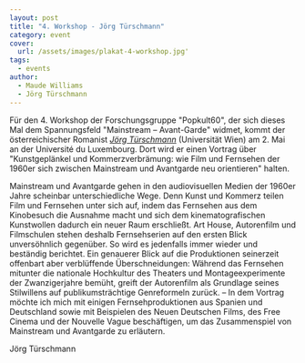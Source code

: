 ```yaml
---
layout: post
title: "4. Workshop - Jörg Türschmann"
category: event
cover:
  url: /assets/images/plakat-4-workshop.jpg'
tags:
  - events
author:
  - Maude Williams
  - Jörg Türschmann
---
```

Für den 4. Workshop der Forschungsgruppe "Popkult60", der sich dieses Mal dem Spannungsfeld "Mainstream – Avant-Garde" widmet, kommt der österreichischer Romanist [*Jörg Türschmann*](https://homepage.univie.ac.at/joerg.tuerschmann/php/wordpress/) (Universität Wien) am 2. Mai an der Université du Luxembourg. Dort wird er einen Vortrag über "Kunstgeplänkel und Kommerzverbrämung: wie Film und Fernsehen der 1960er sich zwischen Mainstream und Avantgarde neu orientieren" halten.

<!-- more -->

Mainstream und Avantgarde gehen in den audiovisuellen Medien der 1960er Jahre scheinbar unterschiedliche Wege. Denn Kunst und Kommerz teilen Film und Fernsehen unter sich auf, indem das Fernsehen aus dem Kinobesuch die Ausnahme macht und sich dem kinematografischen Kunstwollen dadurch ein neuer Raum erschließt. Art House, Autorenfilm und Filmschulen stehen deshalb Fernsehserien auf den ersten Blick unversöhnlich gegenüber. So wird es jedenfalls immer wieder und beständig berichtet. Ein genauerer Blick auf die Produktionen seinerzeit offenbart aber verblüffende Überschneidungen: Während das Fernsehen mitunter die nationale Hochkultur des Theaters und Montageexperimente der Zwanzigerjahre bemüht, greift der Autorenfilm als Grundlage seines Stilwillens auf publikumsträchtige Genreformeln zurück. – In dem Vortrag möchte ich mich mit einigen Fernsehproduktionen aus Spanien und Deutschland sowie mit Beispielen des Neuen Deutschen Films, des Free Cinema und der Nouvelle Vague beschäftigen, um das Zusammenspiel von Mainstream und Avantgarde zu erläutern.

Jörg Türschmann
